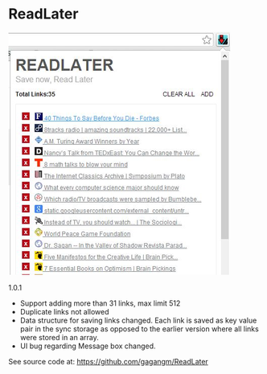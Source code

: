 ReadLater
=========

![Version 2.0.1 Screenshot](https://github.com/gagangm/ReadLater/blob/master/images/Screenshot_2_0_1.JPG)

1.0.1
* Support adding more than 31 links, max limit 512
* Duplicate links not allowed
* Data structure for saving links changed. Each link is saved as key value pair in the sync storage as opposed to the earlier version where all links were stored in an array.
* UI bug regarding Message box changed.  

See source code at: https://github.com/gagangm/ReadLater
